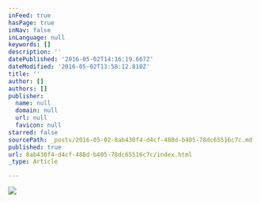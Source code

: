 ```yaml
---
inFeed: true
hasPage: true
inNav: false
inLanguage: null
keywords: []
description: ''
datePublished: '2016-05-02T14:16:19.667Z'
dateModified: '2016-05-02T13:58:12.810Z'
title: ''
author: []
authors: []
publisher:
  name: null
  domain: null
  url: null
  favicon: null
starred: false
sourcePath: _posts/2016-05-02-8ab430f4-d4cf-488d-b405-78dc65516c7c.md
published: true
url: 8ab430f4-d4cf-488d-b405-78dc65516c7c/index.html
_type: Article

---
```

![](https://the-grid-user-content.s3-us-west-2.amazonaws.com/10c0946a-307b-48a0-9637-9481ec538391.jpg)